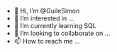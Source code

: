 - 👋 Hi, I’m @GuileSimon
- 👀 I’m interested in ...
- 🌱 I’m currently learning SQL
- 💞️ I’m looking to collaborate on ...
- 📫 How to reach me ...

<!---
GuileSimon/GuileSimon is a ✨ special ✨ repository because its `README.md` (this file) appears on your GitHub profile.
You can click the Preview link to take a look at your changes.
--->
